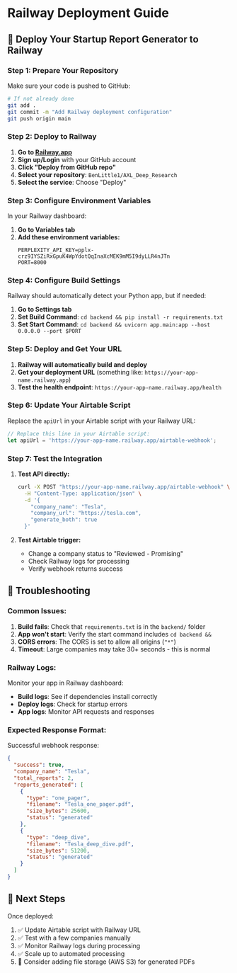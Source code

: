 # Railway Deployment Guide

## 🚄 Deploy Your Startup Report Generator to Railway

### Step 1: Prepare Your Repository

Make sure your code is pushed to GitHub:

```bash
# If not already done
git add .
git commit -m "Add Railway deployment configuration"
git push origin main
```

### Step 2: Deploy to Railway

1. **Go to [Railway.app](https://railway.app)**
2. **Sign up/Login** with your GitHub account
3. **Click "Deploy from GitHub repo"**
4. **Select your repository**: `BenLittle1/AXL_Deep_Research`
5. **Select the service**: Choose "Deploy" 

### Step 3: Configure Environment Variables

In your Railway dashboard:

1. **Go to Variables tab**
2. **Add these environment variables:**
   ```
   PERPLEXITY_API_KEY=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
   PORT=8000
   ```

### Step 4: Configure Build Settings

Railway should automatically detect your Python app, but if needed:

1. **Go to Settings tab**
2. **Set Build Command**: `cd backend && pip install -r requirements.txt`
3. **Set Start Command**: `cd backend && uvicorn app.main:app --host 0.0.0.0 --port $PORT`

### Step 5: Deploy and Get Your URL

1. **Railway will automatically build and deploy**
2. **Get your deployment URL** (something like: `https://your-app-name.railway.app`)
3. **Test the health endpoint**: `https://your-app-name.railway.app/health`

### Step 6: Update Your Airtable Script

Replace the `apiUrl` in your Airtable script with your Railway URL:

```javascript
// Replace this line in your Airtable script:
let apiUrl = 'https://your-app-name.railway.app/airtable-webhook';
```

### Step 7: Test the Integration

1. **Test API directly:**
   ```bash
   curl -X POST "https://your-app-name.railway.app/airtable-webhook" \
     -H "Content-Type: application/json" \
     -d '{
       "company_name": "Tesla",
       "company_url": "https://tesla.com", 
       "generate_both": true
     }'
   ```

2. **Test Airtable trigger:**
   - Change a company status to "Reviewed - Promising"
   - Check Railway logs for processing
   - Verify webhook returns success

## 🔧 Troubleshooting

### Common Issues:

1. **Build fails**: Check that `requirements.txt` is in the `backend/` folder
2. **App won't start**: Verify the start command includes `cd backend &&`
3. **CORS errors**: The CORS is set to allow all origins (`"*"`)
4. **Timeout**: Large companies may take 30+ seconds - this is normal

### Railway Logs:

Monitor your app in Railway dashboard:
- **Build logs**: See if dependencies install correctly
- **Deploy logs**: Check for startup errors  
- **App logs**: Monitor API requests and responses

### Expected Response Format:

Successful webhook response:
```json
{
  "success": true,
  "company_name": "Tesla",
  "total_reports": 2,
  "reports_generated": [
    {
      "type": "one_pager",
      "filename": "Tesla_one_pager.pdf", 
      "size_bytes": 25600,
      "status": "generated"
    },
    {
      "type": "deep_dive", 
      "filename": "Tesla_deep_dive.pdf",
      "size_bytes": 51200,
      "status": "generated"
    }
  ]
}
```

## 🎉 Next Steps

Once deployed:
1. ✅ Update Airtable script with Railway URL
2. ✅ Test with a few companies manually  
3. ✅ Monitor Railway logs during processing
4. ✅ Scale up to automated processing
5. 🔄 Consider adding file storage (AWS S3) for generated PDFs 